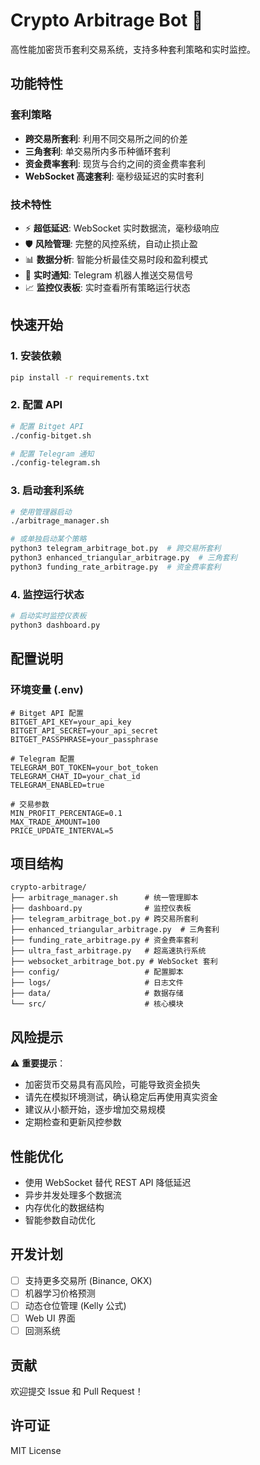 # Crypto Arbitrage Bot 🚀

高性能加密货币套利交易系统，支持多种套利策略和实时监控。

## 功能特性

### 套利策略
- **跨交易所套利**: 利用不同交易所之间的价差
- **三角套利**: 单交易所内多币种循环套利
- **资金费率套利**: 现货与合约之间的资金费率套利
- **WebSocket 高速套利**: 毫秒级延迟的实时套利

### 技术特性
- ⚡ **超低延迟**: WebSocket 实时数据流，毫秒级响应
- 🛡️ **风险管理**: 完整的风控系统，自动止损止盈
- 📊 **数据分析**: 智能分析最佳交易时段和盈利模式
- 📱 **实时通知**: Telegram 机器人推送交易信号
- 📈 **监控仪表板**: 实时查看所有策略运行状态

## 快速开始

### 1. 安装依赖

```bash
pip install -r requirements.txt
```

### 2. 配置 API

```bash
# 配置 Bitget API
./config-bitget.sh

# 配置 Telegram 通知
./config-telegram.sh
```

### 3. 启动套利系统

```bash
# 使用管理器启动
./arbitrage_manager.sh

# 或单独启动某个策略
python3 telegram_arbitrage_bot.py  # 跨交易所套利
python3 enhanced_triangular_arbitrage.py  # 三角套利
python3 funding_rate_arbitrage.py  # 资金费率套利
```

### 4. 监控运行状态

```bash
# 启动实时监控仪表板
python3 dashboard.py
```

## 配置说明

### 环境变量 (.env)

```env
# Bitget API 配置
BITGET_API_KEY=your_api_key
BITGET_API_SECRET=your_api_secret
BITGET_PASSPHRASE=your_passphrase

# Telegram 配置
TELEGRAM_BOT_TOKEN=your_bot_token
TELEGRAM_CHAT_ID=your_chat_id
TELEGRAM_ENABLED=true

# 交易参数
MIN_PROFIT_PERCENTAGE=0.1
MAX_TRADE_AMOUNT=100
PRICE_UPDATE_INTERVAL=5
```

## 项目结构

```
crypto-arbitrage/
├── arbitrage_manager.sh      # 统一管理脚本
├── dashboard.py              # 监控仪表板
├── telegram_arbitrage_bot.py # 跨交易所套利
├── enhanced_triangular_arbitrage.py  # 三角套利
├── funding_rate_arbitrage.py # 资金费率套利
├── ultra_fast_arbitrage.py   # 超高速执行系统
├── websocket_arbitrage_bot.py # WebSocket 套利
├── config/                   # 配置脚本
├── logs/                     # 日志文件
├── data/                     # 数据存储
└── src/                      # 核心模块
```

## 风险提示

⚠️ **重要提示**：
- 加密货币交易具有高风险，可能导致资金损失
- 请先在模拟环境测试，确认稳定后再使用真实资金
- 建议从小额开始，逐步增加交易规模
- 定期检查和更新风控参数

## 性能优化

- 使用 WebSocket 替代 REST API 降低延迟
- 异步并发处理多个数据流
- 内存优化的数据结构
- 智能参数自动优化

## 开发计划

- [ ] 支持更多交易所 (Binance, OKX)
- [ ] 机器学习价格预测
- [ ] 动态仓位管理 (Kelly 公式)
- [ ] Web UI 界面
- [ ] 回测系统

## 贡献

欢迎提交 Issue 和 Pull Request！

## 许可证

MIT License